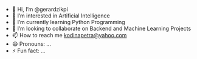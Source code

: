- 👋 Hi, I’m @gerardzikpi
- 👀 I’m interested in Artificial Intelligence
- 🌱 I’m currently learning Python Programming
- 💞️ I’m looking to collaborate on Backend and Machine Learning Projects
- 📫 How to reach me kodinapetra@yahoo.com
- 😄 Pronouns: ...
- ⚡ Fun fact: ...

<!---
gerardzikpi/gerardzikpi is a ✨ special ✨ repository because its `README.md` (this file) appears on your GitHub profile.
You can click the Preview link to take a look at your changes.
--->
